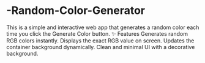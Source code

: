 # -Random-Color-Generator
This is a simple and interactive web app that generates a random color each time you click the Generate Color button.   ✨ Features  Generates random RGB colors instantly.  Displays the exact RGB value on screen.  Updates the container background dynamically.  Clean and minimal UI with a decorative background.  
